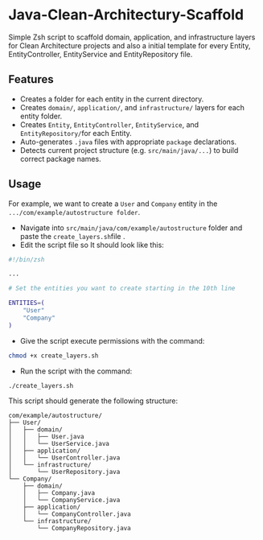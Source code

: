 # Java-Clean-Architectury-Scaffold
Simple Zsh script to scaffold domain, application, and infrastructure layers for Clean Architecture projects and also a initial template for every Entity, EntityController, EntityService and EntityRepository file.

## Features
- Creates a folder for each entity in the current directory.
- Creates `domain/`, `application/`, and `infrastructure/` layers for each entity folder.
- Creates `Entity`, `EntityController`, `EntityService`, and `EntityRepository/`for each Entity.
- Auto-generates `.java` files with appropriate `package` declarations.
- Detects current project structure (e.g. `src/main/java/...`) to build correct package names.

## Usage
For example, we want to create a `User` and `Company` entity in the `.../com/example/autostructure folder`.
- Navigate into `src/main/java/com/example/autostructure` folder and paste the `create_layers.sh`file .
- Edit the script file so It should look like this:

```bash
#!/bin/zsh

...

# Set the entities you want to create starting in the 10th line

ENTITIES=(
    "User"
    "Company"
)

````
- Give the script execute permissions with the command:
```bash
chmod +x create_layers.sh
```
- Run the script with the command:
```bash
./create_layers.sh
```

This script should generate the following structure:
```
com/example/autostructure/
├── User/
│   ├── domain/
│   │   ├── User.java
│   │   └── UserService.java
│   ├── application/
│   │   └── UserController.java
│   └── infrastructure/
│       └── UserRepository.java
└── Company/
    ├── domain/
    │   ├── Company.java
    │   └── CompanyService.java
    ├── application/
    │   └── CompanyController.java
    └── infrastructure/
        └── CompanyRepository.java
```
